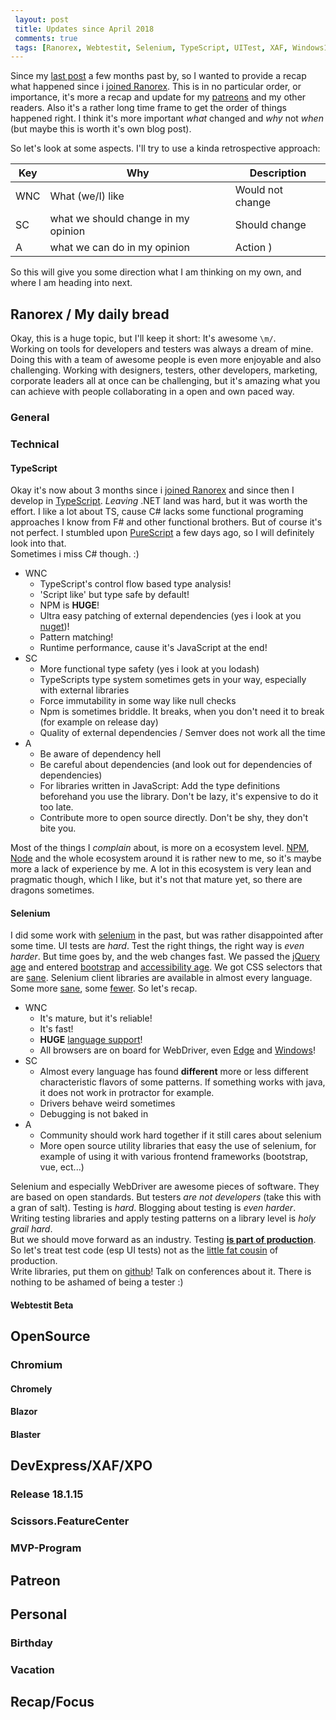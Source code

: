 ```yaml
---
 layout: post 
 title: Updates since April 2018
 comments: true
 tags: [Ranorex, Webtestit, Selenium, TypeScript, UITest, XAF, Windows10, DesktopBridge, APPX, Deployment, Misc, Chromely, Blaster, Blazor, Electron, Patreon, Chromium, Scissors, OpenSource, GitHub, Personal, Retro, Recap]
---
```

Since my [last post]() a few months past by, so I wanted to provide a recap what happened since i [joined Ranorex](). This is in no particular order, or importance, it's more a recap and update for my [patreons]() and my other readers. Also it's a rather long time frame to get the order of things happened right. I think it's more important *what* changed and *why* not *when* (but maybe this is worth it's own blog post).  

So let's look at some aspects. I'll try to use a kinda retrospective approach:

| Key | Why | Description |  
| --- | --- | --- |
| WNC | What (we/I) like | Would not change |
| SC | what we should change in my opinion | Should change |
| A | what we can do in my opinion | Action )

So this will give you some direction what I am thinking on my own, and where I am heading into next.

## Ranorex / My daily bread

Okay, this is a huge topic, but I'll keep it short: It's awesome `\m/`.  
Working on tools for developers and testers was always a dream of mine. Doing this with a team of awesome people is even more enjoyable and also challenging. Working with designers, testers, other developers, marketing, corporate leaders all at once can be challenging, but it's amazing what you can achieve with people collaborating in a open and own paced way.  

### General

### Technical

#### TypeScript

Okay it's now about 3 months since i [joined Ranorex]() and since then I develop in [TypeScript](). *Leaving* .NET land was hard, but it was worth the effort. I like a lot about TS, cause C# lacks some functional programing approaches I know from F# and other functional brothers. But of course it's not perfect. I stumbled upon [PureScript]() a few days ago, so I will definitely look into that.  
Sometimes i miss C# though. :)

* WNC
  * TypeScript's control flow based type analysis!
  * 'Script like' but type safe by default!
  * NPM is **HUGE**!
  * Ultra easy patching of external dependencies (yes i look at you [nuget]())!
  * Pattern matching!
  * Runtime performance, cause it's JavaScript at the end!
* SC
  * More functional type safety (yes i look at you lodash)
  * TypeScripts type system sometimes gets in your way, especially with external libraries
  * Force immutability in some way like null checks
  * Npm is sometimes briddle. It breaks, when you don't need it to break (for example on release day)
  * Quality of external dependencies / Semver does not work all the time
* A
  * Be aware of dependency hell
  * Be careful about dependencies (and look out for dependencies of dependencies)
  * For libraries written in JavaScript: Add the type definitions beforehand you use the library. Don't be lazy, it's expensive to do it too late.
  * Contribute more to open source directly. Don't be shy, they don't bite you.

Most of the things I *complain* about, is more on a ecosystem level. [NPM](), [Node]() and the whole ecosystem around it is rather new to me, so it's maybe more a lack of experience by me. A lot in this ecosystem is very lean and pragmatic though, which I like, but it's not that mature yet, so there are dragons sometimes.

#### Selenium

I did some work with [selenium]() in the past, but was rather disappointed after some time. UI tests are *hard*. Test the right things, the right way is *even harder*. But time goes by, and the web changes fast. We passed the [jQuery age]() and entered [bootstrap]() and [accessibility age](). We got CSS selectors that are [sane](). Selenium client libraries are available in almost every language. Some more [sane](), some [fewer](). So let's recap.

* WNC
  * It's mature, but it's reliable!
  * It's fast!
  * **HUGE** [language support]()!
  * All browsers are on board for WebDriver, even [Edge]() and [Windows]()!
* SC
  * Almost every language has found **different** more or less different characteristic flavors of some patterns. If something works with java, it does not work in protractor for example.
  * Drivers behave weird sometimes
  * Debugging is not baked in
* A
  * Community should work hard together if it still cares about selenium
  * More open source utility libraries that easy the use of selenium, for example of using it with various frontend frameworks (bootstrap, vue, ect...)

Selenium and especially WebDriver are awesome pieces of software. They are based on open standards. But testers *are not developers* (take this with a gran of salt). Testing is *hard*. Blogging about testing is *even harder*. Writing testing libraries and apply testing patterns on a library level is *holy grail hard*.  
But we should move forward as an industry. Testing **[is part of production]()**. So let's treat test code (esp UI tests) not as the [little fat cousin]() of production.  
Write libraries, put them on [github]()! Talk on conferences about it. There is nothing to be ashamed of being a tester :)

#### Webtestit Beta


> 

## OpenSource

### Chromium
#### Chromely

#### Blazor

#### Blaster

## DevExpress/XAF/XPO

### Release 18.1.15

### Scissors.FeatureCenter

### MVP-Program

## Patreon


## Personal

### Birthday

### Vacation

## Recap/Focus